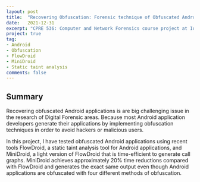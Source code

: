 ```yaml
---
layout: post
title:  "Recovering Obfuscation: Forensic technique of Obfuscated Android Applications"
date:   2021-12-31
excerpt: "CPRE 536: Computer and Network Forensics course project at Iowa State University"
project: true
tag:
- Android
- Obfuscation
- FlowDroid
- MiniDroid
- Static taint analysis
comments: false
---
```

<!---
<div align="center">
<img src="../assets/img/CPRE_536/CPRE536.png" width="300" height="200" alt="Gesture Dection and controlling light." style="display: block; margin: 0 auto;">
</div>
-->


## Summary
Recovering obfuscated Android applications is are big challenging issue in the research of Digital Forensic areas. 
Because most Android application developers generate their applications by implementing obfuscation techniques in order to avoid hackers or malicious users.  

In this project, I have tested obfuscated Android applications using recent tools FlowDroid, a static taint analysis tool for Android applications, and MiniDroid, a light version of FlowDroid that is time-efficient to generate call graphs.
MiniDroid achieves approximately 20% time reductions compared with FlowDroid and generates the exact same output even though Android applications are obfuscated with four different methods of obfuscation. 
